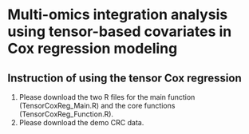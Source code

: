 # Multi-omics integration analysis using tensor-based covariates in Cox regression modeling

## Instruction of using the tensor Cox regression

1. Please download the two R files for the main function (TensorCoxReg_Main.R) and the core functions (TensorCoxReg_Function.R).
2. Please download the demo CRC data.
